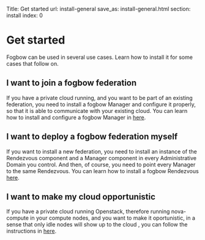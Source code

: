Title: Get started
url: install-general
save_as: install-general.html
section: install
index: 0

# Get started

Fogbow can be used in several use cases. Learn how to install it for some cases that follow on.

## I want to join a fogbow federation

If you have a private cloud running, and you want to be part of an existing federation, you need to install a fogbow Manager and configure it properly, so that it is able to communicate with your existing cloud. You can learn how to install and configure a fogbow Manager in [here](http://www.fogbowcloud.org/install-manager).

## I want to deploy a fogbow federation myself

If you want to install a new federation, you need to install an instance of the Rendezvous component and a Manager component in every Administrative Domain you control. And then, of course, you need to point every Manager to the same Rendezvous. You can learn how to install a fogbow Rendezvous [here](http://www.fogbowcloud.org/install-rendezvous).

## I want to make my cloud opportunistic

If you have a private cloud running Openstack, therefore running nova-compute in your compute nodes, and you want to make it oportunistic, in a sense that only idle nodes will show up to the cloud , you can follow the instructions in [here](http://www.fogbowcloud.org/install-opportunism).

